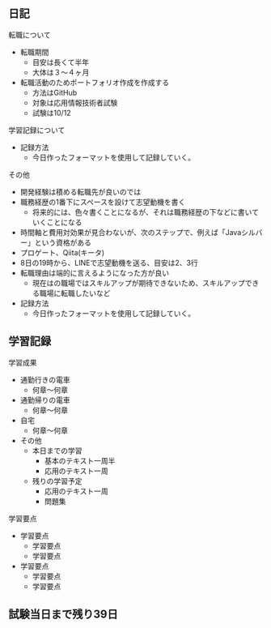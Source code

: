## 日記
<dl>
  <dt>転職について</dt>
</dl>

- 転職期間
  - 目安は長くて半年
  - 大体は３〜４ヶ月
- 転職活動のためポートフォリオ作成を作成する
  - 方法はGitHub
  - 対象は応用情報技術者試験
  - 試験は10/12

<dl>
  <dt>学習記録について</dt>
</dl>

- 記録方法
  - 今日作ったフォーマットを使用して記録していく。
  
<dl>
  <dt>その他</dt>
</dl>


- 開発経験は積める転職先が良いのでは
- 職務経歴の1番下にスペースを設けて志望動機を書く
  - 将来的には、色々書くことになるが、それは職務経歴の下などに書いていくことになる
- 時間軸と費用対効果が見合わないが、次のステップで、例えば「Javaシルバー」という資格がある
- プロゲート、Qiita(キータ)
- 8日の19時から、LINEで志望動機を送る、目安は2、3行
- 転職理由は端的に言えるようになった方が良い
  - 現在はの職場ではスキルアップが期待できないため、スキルアップできる職場に転職したいなど
- 記録方法
  - 今日作ったフォーマットを使用して記録していく。

## 学習記録
<dl>
  <dt>学習成果</dt>
</dl>

- 通勤行きの電車
  - 何章〜何章
- 通勤帰りの電車
  - 何章〜何章
- 自宅
  - 何章〜何章
- その他
  - 本日までの学習
    - 基本のテキスト一周半
    - 応用のテキスト一周
  - 残りの学習予定
    - 応用のテキスト一周
    - 問題集

<dl>
  <dt>学習要点</dt>
</dl>

- 学習要点
  - 学習要点
  - 学習要点
- 学習要点
  - 学習要点
  - 学習要点

## 試験当日まで残り39日
